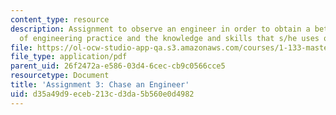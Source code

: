 ```yaml
---
content_type: resource
description: Assignment to observe an engineer in order to obtain a better understanding
  of engineering practice and the knowledge and skills that s/he uses on the job.
file: https://ol-ocw-studio-app-qa.s3.amazonaws.com/courses/1-133-masters-of-engineering-concepts-of-engineering-practice-fall-2007/d35a49d9eceb213cd3da5b560e0d4982_assign_3.pdf
file_type: application/pdf
parent_uid: 26f2472a-e586-03d4-6cec-cb9c0566cce5
resourcetype: Document
title: 'Assignment 3: Chase an Engineer'
uid: d35a49d9-eceb-213c-d3da-5b560e0d4982
---
```

